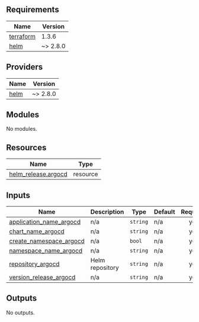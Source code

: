 <!-- BEGIN_TF_DOCS -->
## Requirements

| Name | Version |
|------|---------|
| <a name="requirement_terraform"></a> [terraform](#requirement\_terraform) | 1.3.6 |
| <a name="requirement_helm"></a> [helm](#requirement\_helm) | ~> 2.8.0 |

## Providers

| Name | Version |
|------|---------|
| <a name="provider_helm"></a> [helm](#provider\_helm) | ~> 2.8.0 |

## Modules

No modules.

## Resources

| Name | Type |
|------|------|
| [helm_release.argocd](https://registry.terraform.io/providers/hashicorp/helm/latest/docs/resources/release) | resource |

## Inputs

| Name | Description | Type | Default | Required |
|------|-------------|------|---------|:--------:|
| <a name="input_application_name_argocd"></a> [application\_name\_argocd](#input\_application\_name\_argocd) | n/a | `string` | n/a | yes |
| <a name="input_chart_name_argocd"></a> [chart\_name\_argocd](#input\_chart\_name\_argocd) | n/a | `string` | n/a | yes |
| <a name="input_create_namespace_argocd"></a> [create\_namespace\_argocd](#input\_create\_namespace\_argocd) | n/a | `bool` | n/a | yes |
| <a name="input_namespace_name_argocd"></a> [namespace\_name\_argocd](#input\_namespace\_name\_argocd) | n/a | `string` | n/a | yes |
| <a name="input_repository_argocd"></a> [repository\_argocd](#input\_repository\_argocd) | Helm repository | `string` | n/a | yes |
| <a name="input_version_release_argocd"></a> [version\_release\_argocd](#input\_version\_release\_argocd) | n/a | `string` | n/a | yes |

## Outputs

No outputs.
<!-- END_TF_DOCS -->